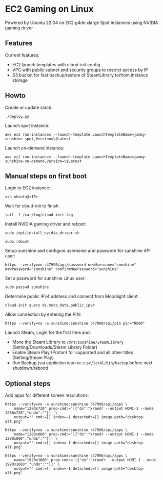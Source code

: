 # EC2 Gaming on Linux

Powered by Ubuntu 22.04 on EC2 g4dn.xlarge Spot instances using NVIDIA gaming driver

## Features

Current features:

 * EC2 launch templates with cloud-init config
 * VPC with public subnet  and security groups to restrict access by IP
 * S3 bucket for fast backup/restore of SteamLibrary to/from instance storage

## Howto

Create or update stack:

    ./deploy.py

Launch spot instance:

    aws ec2 run-instances --launch-template LaunchTemplateName=jammy-sunshine-spot,Version=\$Latest

Launch on-demand instance:

    aws ec2 run-instances --launch-template LaunchTemplateName=jammy-sunshine-on-demand,Version=\$Latest

## Manual steps on first boot

Login to EC2 instance:

    ssh ubuntu@<IP>

Wait for cloud-init to finish:

    tail -f /var/log/cloud-init.log

Install NVIDIA gaming driver and reboot:

    sudo /opt/install_nvidia_driver.sh

    sudo reboot

Setup sunshine and configure username and password for sunshine API user:

    https --verify=no :47990/api/password newUsername="sunshine" newPassword="sunshine" confirmNewPassword="sunshine"

Set a password for sunshine Linux user:

    sudo passwd sunshine

Determine public IPv4 address and connect from Moonlight client:

    cloud-init query ds.meta_data.public_ipv4

Allow connection by entering the PIN:

    https --verify=no -a sunshine:sunshine :47990/api/pin pin="0000"

Launch Steam, Login for the first time and:

  * Move the Steam Library to `/mnt/sunshine/SteamLibrary` (Setting/Downloads/Steam Library Folder)
  * Enable Steam Play (Proton) for supported and all other titles (Setting/Steam Play)
  * Run Backup (via appliction icon or `/usr/local/bin/backup` before next shutdown/reboot)

## Optional steps

Add apps for different screen resolutions:

    https --verify=no -a sunshine:sunshine :47990/api/apps \
        name="1280x720" prep-cmd:='[{"do":"xrandr --output HDMI-1 --mode 1280x720","undo":""}]' \
        output="" cmd:=[] index=-1 detached:=[] image-path="desktop-alt.png"

    https --verify=no -a sunshine:sunshine :47990/api/apps \
        name="1280x800" prep-cmd:='[{"do":"xrandr --output HDMI-1 --mode 1280x800","undo":""}]' \
        output="" cmd:=[] index=-1 detached:=[] image-path="desktop-alt.png"

    https --verify=no -a sunshine:sunshine :47990/api/apps \
        name="1920x1080" prep-cmd:='[{"do":"xrandr --output HDMI-1 --mode 1920x1080","undo":""}]' \
        output="" cmd:=[] index=-1 detached:=[] image-path="desktop-alt.png"
